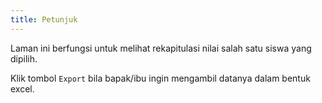 ```yaml
---
title: Petunjuk
---
```


Laman ini berfungsi untuk melihat rekapitulasi nilai salah satu siswa yang dipilih.

Klik tombol <code class="bg-primary rounded-md px-2">Export</code> bila bapak/ibu ingin mengambil datanya dalam bentuk excel.
